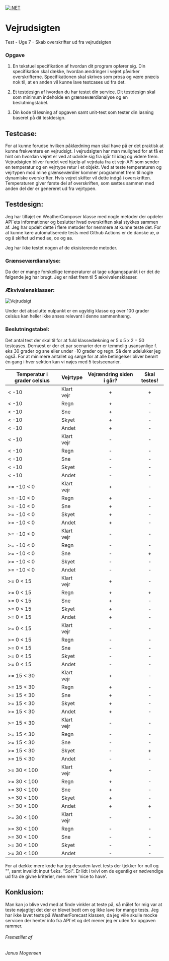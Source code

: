 [![.NET](https://github.com/jamtuba/WeatherForecast/actions/workflows/weatherFlow.yml/badge.svg)](https://github.com/jamtuba/WeatherForecast/actions/workflows/weatherFlow.yml)
# Vejrudsigten
Test - Uge 7 - Skab overskrifter ud fra vejrudsigten

### Opgave

1. En tekstuel specifikation af hvordan dit program opfører sig. Din specifikation skal dække, hvordan ændringer i vejret påvirker overskrifterne. Specifikationen skal skrives som prosa og være præcis nok til, at en anden vil kunne lave testcases ud fra det.

2. Et testdesign af hvordan du har testet din service. Dit testdesign skal som minimum indeholde en grænseværdianalyse og en beslutningstabel.

3. Din kode til løsning af opgaven samt unit-test som tester din løsning baseret på dit testdesign.

## Testcase:

For at kunne forudse hvilken påklædning man skal have på er det praktisk at kunne frekventere en vejrudsigt. 
I vejrudsigten har man mulighed for at få et hint om hvordan vejret er ved at udvikle sig fra igår til idag og videre frem.
Vejrudsigten bliver fundet ved hjælp af vejrdata fra et vejr-API som sender en temperatur og en vejrtype retur i et objekt.
Ved at teste temperaturen og vejrtypen mod mine grænseværdier kommer programmet frem til nogle dynamiske overskrifter. 
Hvis vejret skifter vil dette indgå i overskriften. Temperaturen giver første del af overskriften, som sættes sammen med anden del der er genereret ud fra vejrtypen.

## Testdesign:

Jeg har tilføjet en WeatherComposer klasse med nogle metoder der opdeler API´ets informationer og beslutter hvad overskriften skal stykkes sammen af. Jeg har opdelt dette i flere metoder for nemmere at kunne teste det. For at kunne køre automatiserede tests med Github Actions er de danske æ, ø og å skiftet ud med ae, oe og aa. 

Jeg har ikke testet nogen af de eksisterende metoder.

### Grænseværdianalyse:

Da der er mange forskellige temperaturer at tage udgangspunkt i er det de følgende jeg har brugt.
Jeg er nået frem til 5 ækvivalensklasser.

### Ækvivalensklasser:
  
![Vejrudsigt](https://user-images.githubusercontent.com/38835602/138444769-dc8b47db-50bc-47c0-ae42-a7a926676aa4.jpg)

Under det absolutte nulpunkt er en ugyldig klasse og over 100 grader celsius kan heller ikke anses relevant i denne sammenhæng.

### Beslutningstabel:

Det antal test der skal til for at fuld klassedækning er 5 x 5 x 2 = 50 testcases.
Dernæst er der et par scenarier der er temmelig usansynlige f. eks 30 grader og sne eller under -10 grader og regn. Så dem udelukker jeg også.
For at minimere antallet og sørge for at alle betingelser bliver berørt én gang i hver sektion kan vi nøjes med 5 testscenarier.

| Temperatur i grader celsius  | Vejrtype | Vejrændring siden i går? | Skal testes! |
| ------------- | ------------- | :---: | :---:|
| < -10  | Klart vejr  | + | + |
| < -10  | Regn | + | - |
| < -10  | Sne  | + | - |
| < -10  | Skyet  | + | - |
| < -10  | Andet  | + | - |
| < -10  | Klart vejr  | - | - |
| < -10  | Regn | - | - |
| < -10  | Sne  | - | - |
| < -10  | Skyet  | - | - |
| < -10  | Andet  | - | - |
| >= -10 < 0  | Klart vejr  | + | - |
| >= -10 < 0  | Regn  | + | - |
| >= -10 < 0  | Sne  | + | - |
| >= -10 < 0  | Skyet  | + | - |
| >= -10 < 0  | Andet  | + | - |
| >= -10 < 0  | Klart vejr  | - | - |
| >= -10 < 0  | Regn  | - | - |
| >= -10 < 0  | Sne  | - | + |
| >= -10 < 0  | Skyet  | - | - |
| >= -10 < 0  | Andet  | - | - |
| >= 0 < 15  | Klart vejr  | + | - |
| >= 0 < 15  | Regn  | + | + |
| >= 0 < 15  | Sne  | + | - |
| >= 0 < 15  | Skyet  | + | - |
| >= 0 < 15  | Andet  | + | - |
| >= 0 < 15  | Klart vejr  | - | - |
| >= 0 < 15  | Regn  | - | - |
| >= 0 < 15  | Sne  | - | - |
| >= 0 < 15  | Skyet  | - | - |
| >= 0 < 15  | Andet  | - | - |
| >= 15 < 30  | Klart vejr  | + | - |
| >= 15 < 30  | Regn  | + | - |
| >= 15 < 30  | Sne  | + | - |
| >= 15 < 30  | Skyet  | + | - |
| >= 15 < 30  | Andet  | + | - |
| >= 15 < 30  | Klart vejr  | - | - |
| >= 15 < 30  | Regn  | - | - |
| >= 15 < 30  | Sne  | - | - |
| >= 15 < 30  | Skyet  | - | + |
| >= 15 < 30  | Andet  | - | - |
| >= 30 < 100  | Klart vejr  | + | - |
| >= 30 < 100  | Regn  | + | - |
| >= 30 < 100  | Sne  | + | - |
| >= 30 < 100  | Skyet  | + | - |
| >= 30 < 100  | Andet  | + | + |
| >= 30 < 100  | Klart vejr  | - | - |
| >= 30 < 100  | Regn  | - | - |
| >= 30 < 100  | Sne  | - | - |
| >= 30 < 100  | Skyet  | - | - |
| >= 30 < 100  | Andet  | - | - |

For at dække mere kode har jeg desuden lavet tests der tjekker for null og "", samt invalidt input f.eks. "Sol". 
Er lidt i tvivl om de egentlig er nødvendige ud fra de givne kriterier, men mere 'nice to have'.

## Konklusion:

Man kan jo blive ved med at finde vinkler at teste på, så målet for mig var at teste nøjagtigt det der er blevet bedt om og ikke lave for mange tests. Jeg har ikke lavet tests på WeatherForecast klassen, da jeg ville skulle mocke servicen der henter info fra API´et og det mener jeg er uden for opgaven rammer. 

###### *Fremstillet af*

###### *Janus Mogensen*
